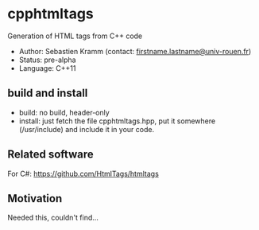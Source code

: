 # cpphtmltags
Generation of HTML tags from C++ code

- Author: Sebastien Kramm (contact: firstname.lastname@univ-rouen.fr)
- Status: pre-alpha
- Language: C++11

## build and install
- build: no build, header-only
- install: just fetch the file cpphtmltags.hpp, put it somewhere (/usr/include) and include it in your code.

## Related software
For C#: https://github.com/HtmlTags/htmltags

## Motivation
Needed this, couldn't find...
